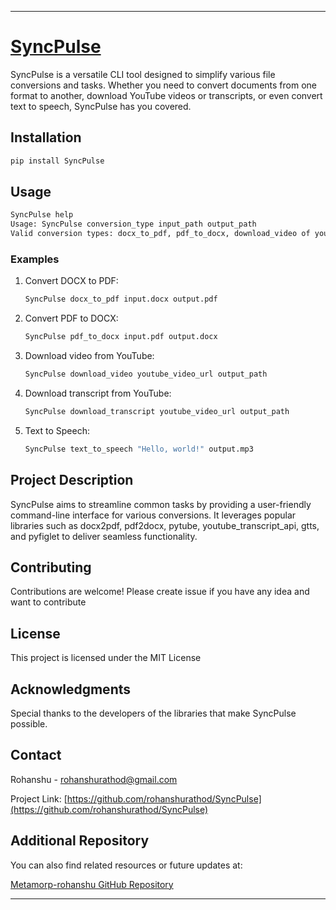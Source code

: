 
---

# [SyncPulse](https://pypi.org/project/SyncPulse/)


SyncPulse is a versatile CLI tool designed to simplify various file conversions and tasks. Whether you need to convert documents from one format to another, download YouTube videos or transcripts, or even convert text to speech, SyncPulse has you covered.

## Installation

```bash
pip install SyncPulse
```

## Usage

```bash
SyncPulse help
Usage: SyncPulse conversion_type input_path output_path
Valid conversion types: docx_to_pdf, pdf_to_docx, download_video of youtube, download_transcript of youtube, text_to_speech
```

### Examples

1. Convert DOCX to PDF:
    ```bash
    SyncPulse docx_to_pdf input.docx output.pdf
    ```

2. Convert PDF to DOCX:
    ```bash
    SyncPulse pdf_to_docx input.pdf output.docx
    ```

3. Download video from YouTube:
    ```bash
    SyncPulse download_video youtube_video_url output_path
    ```

4. Download transcript from YouTube:
    ```bash
    SyncPulse download_transcript youtube_video_url output_path
    ```

5. Text to Speech:
    ```bash
    SyncPulse text_to_speech "Hello, world!" output.mp3
    ```

## Project Description

SyncPulse aims to streamline common tasks by providing a user-friendly command-line interface for various conversions. It leverages popular libraries such as docx2pdf, pdf2docx, pytube, youtube_transcript_api, gtts, and pyfiglet to deliver seamless functionality.

## Contributing

Contributions are welcome! Please create issue if you have any idea and want to contribute

## License

This project is licensed under the MIT License

## Acknowledgments

Special thanks to the developers of the libraries that make SyncPulse possible.

## Contact

Rohanshu - rohanshurathod@gmail.com

Project Link: [https://github.com/rohanshurathod/SyncPulse](https://github.com/rohanshurathod/SyncPulse)

## Additional Repository

You can also find related resources or future updates at:

[Metamorp-rohanshu GitHub Repository](https://github.com/Rohanshu121/Metamorp-rohanshu.git)

---

